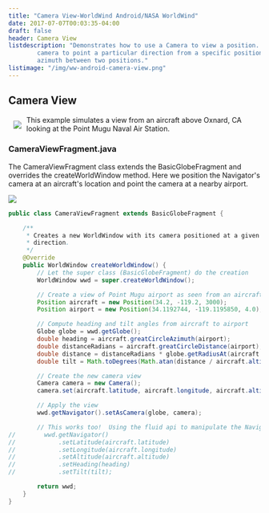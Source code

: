 ```yaml
---
title: "Camera View-WorldWind Android/NASA WorldWind"
date: 2017-07-07T00:03:35-04:00
draft: false
header: Camera View
listdescription: "Demonstrates how to use a Camera to view a position. Also shows how to configure the WorldWindow's
        camera to point a particular direction from a specific position and how to compute great circle distance and
        azimuth between two positions."
listimage: "/img/ww-android-camera-view.png"
---
```


## Camera View

<img src="/img/ww-android-camera-view.png" class="img-responsive" hspace="10" vspace="10" align="left">This example simulates a view from an aircraft above Oxnard, CA looking at the Point Mugu Naval Air Station.

### CameraViewFragment.java

The CameraViewFragment class extends the BasicGlobeFragment and overrides the createWorldWindow method. Here we position the Navigator's camera at an aircraft's location and point the camera at a nearby airport.

<img src="/img/ww-android-camera-view-classes.png" class="img-responsive center-block">

```java
public class CameraViewFragment extends BasicGlobeFragment {

    /**
     * Creates a new WorldWindow with its camera positioned at a given location and configured to point in a given
     * direction.
     */
    @Override
    public WorldWindow createWorldWindow() {
        // Let the super class (BasicGlobeFragment) do the creation
        WorldWindow wwd = super.createWorldWindow();

        // Create a view of Point Mugu airport as seen from an aircraft above Oxnard, CA.
        Position aircraft = new Position(34.2, -119.2, 3000);           // Above Oxnard CA, altitude in meters
        Position airport = new Position(34.1192744, -119.1195850, 4.0); // KNTD airport, Point Mugu CA, altitude MSL

        // Compute heading and tilt angles from aircraft to airport
        Globe globe = wwd.getGlobe();
        double heading = aircraft.greatCircleAzimuth(airport);
        double distanceRadians = aircraft.greatCircleDistance(airport);
        double distance = distanceRadians * globe.getRadiusAt(aircraft.latitude, aircraft.longitude);
        double tilt = Math.toDegrees(Math.atan(distance / aircraft.altitude));

        // Create the new camera view
        Camera camera = new Camera();
        camera.set(aircraft.latitude, aircraft.longitude, aircraft.altitude, WorldWind.ABSOLUTE, heading, tilt, 0); // No roll

        // Apply the view
        wwd.getNavigator().setAsCamera(globe, camera);

        // This works too!  Using the fluid api to manipulate the Navigator's camera:
//        wwd.getNavigator()
//            .setLatitude(aircraft.latitude)
//            .setLongitude(aircraft.longitude)
//            .setAltitude(aircraft.altitude)
//            .setHeading(heading)
//            .setTilt(tilt);

        return wwd;
    }
}
```